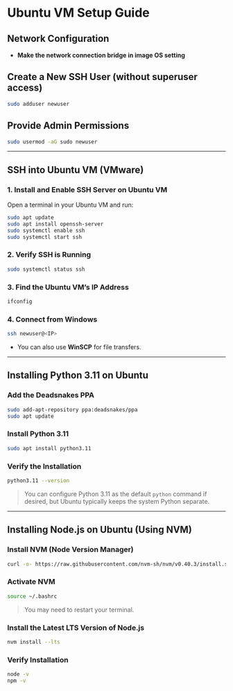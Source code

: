 # Ubuntu VM Setup Guide

## Network Configuration

- **Make the network connection bridge in image OS setting**

## Create a New SSH User (without superuser access)

```bash
sudo adduser newuser
```

## Provide Admin Permissions

```bash
sudo usermod -aG sudo newuser
```

---

## SSH into Ubuntu VM (VMware)

### 1. Install and Enable SSH Server on Ubuntu VM

Open a terminal in your Ubuntu VM and run:

```bash
sudo apt update
sudo apt install openssh-server
sudo systemctl enable ssh
sudo systemctl start ssh
```

### 2. Verify SSH is Running

```bash
sudo systemctl status ssh
```

### 3. Find the Ubuntu VM’s IP Address

```bash
ifconfig
```

### 4. Connect from Windows

```bash
ssh newuser@<IP>
```

- You can also use **WinSCP** for file transfers.

---

## Installing Python 3.11 on Ubuntu

### Add the Deadsnakes PPA

```bash
sudo add-apt-repository ppa:deadsnakes/ppa
sudo apt update
```

### Install Python 3.11

```bash
sudo apt install python3.11
```

### Verify the Installation

```bash
python3.11 --version
```

> You can configure Python 3.11 as the default `python` command if desired, but Ubuntu typically keeps the system Python separate.

---

## Installing Node.js on Ubuntu (Using NVM)

### Install NVM (Node Version Manager)

```bash
curl -o- https://raw.githubusercontent.com/nvm-sh/nvm/v0.40.3/install.sh | bash
```

### Activate NVM

```bash
source ~/.bashrc
```

> You may need to restart your terminal.

### Install the Latest LTS Version of Node.js

```bash
nvm install --lts
```

### Verify Installation

```bash
node -v
npm -v
```

